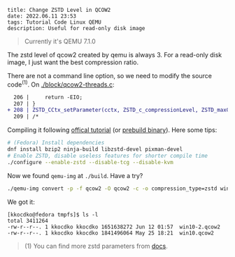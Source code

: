 ```
title: Change ZSTD Level in QCOW2
date: 2022.06.11 23:53
tags: Tutorial Code Linux QEMU
description: Useful for read-only disk image
```

> Currently it's QEMU 7.1.0

The zstd level of qcow2 created by qemu is always 3. For a read-only disk image, I just want the best compression ratio.

There are not a command line option, so we need to modify the source code<sup>(1)</sup>. On [./block/qcow2-threads.c](https://github.com/qemu/qemu/blob/v7.1.0/block/qcow2-threads.c#L203-L209):

```diff
  206 |     return -EIO;
  207 | }
+ 208 | ZSTD_CCtx_setParameter(cctx, ZSTD_c_compressionLevel, ZSTD_maxCLevel());
  209 | /*
```

Compiling it following [offical tutorial](https://www.qemu.org/download/) (or [prebuild binary](https://github.com/kkocdko/kblog/releases/download/0.0.5/qemu-img-zstd-extreme.zip)). Here some tips:

```sh
# (Fedora) Install dependencies
dnf install bzip2 ninja-build libzstd-devel pixman-devel
# Enable ZSTD, disable useless features for shorter compile time
./configure --enable-zstd --disable-tcg --disable-kvm
```

Now we found `qemu-img` at `./build`. Have a try?

```sh
./qemu-img convert -p -f qcow2 -O qcow2 -c -o compression_type=zstd win10.qcow2 win10-2.qcow2
```

We got it:

```
[kkocdko@fedora tmpfs]$ ls -l
total 3411264
-rw-r--r--. 1 kkocdko kkocdko 1651638272 Jun 12 01:57  win10-2.qcow2
-rw-r--r--. 1 kkocdko kkocdko 1841496064 May 25 18:21  win10.qcow2
```

> (1) You can find more zstd parameters from [docs](https://zstd.docsforge.com/dev/api/ZSTD_cParameter/).
